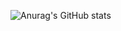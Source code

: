 
![Anurag's GitHub stats](https://github-readme-stats.vercel.app/api?username=Mohamed-Yahyaa&show_icons=true&theme=radical)
